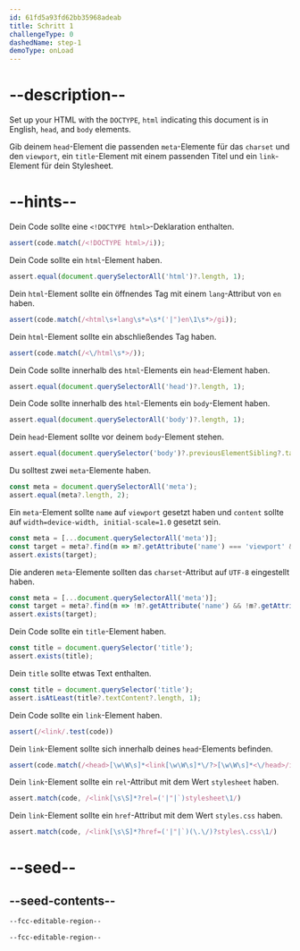 ```yaml
---
id: 61fd5a93fd62bb35968adeab
title: Schritt 1
challengeType: 0
dashedName: step-1
demoType: onLoad
---
```


# --description--

Set up your HTML with the `DOCTYPE`, `html` indicating this document is in English, `head`, and `body` elements.

Gib deinem `head`-Element die passenden `meta`-Elemente für das `charset` und den `viewport`, ein `title`-Element mit einem passenden Titel und ein `link`-Element für dein Stylesheet.

# --hints--

Dein Code sollte eine `<!DOCTYPE html>`-Deklaration enthalten.

```js
assert(code.match(/<!DOCTYPE html>/i));
```

Dein Code sollte ein `html`-Element haben.

```js
assert.equal(document.querySelectorAll('html')?.length, 1);
```

Dein `html`-Element sollte ein öffnendes Tag mit einem `lang`-Attribut von `en` haben.

```js
assert(code.match(/<html\s+lang\s*=\s*('|")en\1\s*>/gi));
```

Dein `html`-Element sollte ein abschließendes Tag haben.

```js
assert(code.match(/<\/html\s*>/));
```

Dein Code sollte innerhalb des `html`-Elements ein `head`-Element haben.

```js
assert.equal(document.querySelectorAll('head')?.length, 1);
```

Dein Code sollte innerhalb des `html`-Elements ein `body`-Element haben.

```js
assert.equal(document.querySelectorAll('body')?.length, 1);
```

Dein `head`-Element sollte vor deinem `body`-Element stehen.

```js
assert.equal(document.querySelector('body')?.previousElementSibling?.tagName, 'HEAD');
```

Du solltest zwei `meta`-Elemente haben.

```js
const meta = document.querySelectorAll('meta');
assert.equal(meta?.length, 2);
```

Ein `meta`-Element sollte `name` auf `viewport` gesetzt haben und `content` sollte auf `width=device-width, initial-scale=1.0` gesetzt sein.

```js
const meta = [...document.querySelectorAll('meta')];
const target = meta?.find(m => m?.getAttribute('name') === 'viewport' && m?.getAttribute('content') === 'width=device-width, initial-scale=1.0' && !m?.getAttribute('charset'));
assert.exists(target);
```

Die anderen `meta`-Elemente sollten das `charset`-Attribut auf `UTF-8` eingestellt haben.

```js
const meta = [...document.querySelectorAll('meta')];
const target = meta?.find(m => !m?.getAttribute('name') && !m?.getAttribute('content') && m?.getAttribute('charset')?.toLowerCase() === 'utf-8');
assert.exists(target);
```

Dein Code sollte ein `title`-Element haben.

```js
const title = document.querySelector('title');
assert.exists(title);
```

Dein `title` sollte etwas Text enthalten.

```js
const title = document.querySelector('title');
assert.isAtLeast(title?.textContent?.length, 1);
```

Dein Code sollte ein `link`-Element haben.

```js
assert(/<link/.test(code))
```

Dein `link`-Element sollte sich innerhalb deines `head`-Elements befinden.

```js
assert(code.match(/<head>[\w\W\s]*<link[\w\W\s]*\/?>[\w\W\s]*<\/head>/i))
```

Dein `link`-Element sollte ein `rel`-Attribut mit dem Wert `stylesheet` haben.

```js
assert.match(code, /<link[\s\S]*?rel=('|"|`)stylesheet\1/)
```

Dein `link`-Element sollte ein `href`-Attribut mit dem Wert `styles.css` haben.

```js
assert.match(code, /<link[\s\S]*?href=('|"|`)(\.\/)?styles\.css\1/)
```

# --seed--

## --seed-contents--

```html
--fcc-editable-region--

--fcc-editable-region--
```

```css

```
